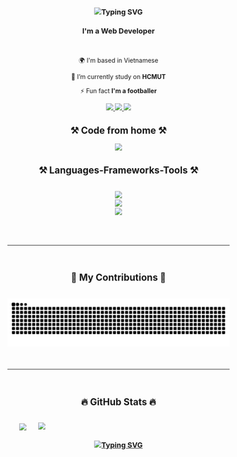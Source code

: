 
<h3 align="center" href="https://git.io/typing-svg"><img src="https://readme-typing-svg.herokuapp.com?font=Fira+Code&size=40&pause=950&center=true&vCenter=true&random=false&width=435&lines=Hi+there!%F0%9F%91%8B;I'm+Long!" alt="Typing SVG" /></h3>

<h3 align="center">I'm a Web Developer</h3>

<br/>

<div align="center">

 🌍 I'm based in Vietnamese 
 
 🔭 I’m currently study on **HCMUT**

 ⚡ Fun fact **I'm a footballer**
 
 </div>

<div align="center"> 
  <a href="mailto:long.thaibao2710@gmail.com">
    <img src="https://img.shields.io/badge/Gmail-333333?style=for-the-badge&logo=gmail&logoColor=red" />
  </a>
  <a href="https://www.linkedin.com/in/longthaibao27/" target="_blank">
    <img src="https://img.shields.io/badge/LinkedIn-0077B5?style=for-the-badge&logo=linkedin&logoColor=white" target="_blank" />
  </a>
  <a href="#" target="_blank">
     <img src="https://img.shields.io/badge/Portfolio-FF5722?style=for-the-badge&logo=todoist&logoColor=white" target="_blank" /> <!-- sqlite, safari, google-chrome are other good icon options -->
  </a>
</div>
<h2 align="center">⚒️ Code from home ⚒️</h2>
 <div align="center"> <img src="https://img.freepik.com/free-photo/futurism-perspective-digital-nomads-lifestyle_23-2151252464.jpg?t=st=1718465486~exp=1718469086~hmac=f6e87786b596da010f898bb228e29d5ba94ba1f396386e3d72935a39c1aa249f&w=2000"> </div>


<h2 align="center">⚒️ Languages-Frameworks-Tools ⚒️</h2>
<br/>
<div align="center">
    <img src="https://skillicons.dev/icons?i=nodejs,express,firebase,mongodb" /><br>
    <img src="https://skillicons.dev/icons?i=react,flutter,javascript,typescript,npm,yarn" /><br>
    <img src="https://skillicons.dev/icons?i=bootstrap,mui,mysql,html,css,sass,tailwind,vscode,figma,git" />
</div>
  <br/><br/><br/>
<hr/>
<br>
<div align="center">
  <h2>🐍 My Contributions 🐍</h2>
  <br>
  <img alt="snake eating my contributions" src="https://raw.githubusercontent.com/longthaibao/longthaibao/output/snake.svg" />
  <br/><br/><br/>
</div>

<hr/>
<br>
<h2 align="center">🔥 GitHub Stats 🔥</h2>
<!-- https://github.com/anuraghazra/github-readme-stats -->
<br>
<div align=center>
  <a href="#" title="longthaibao">
    <img width="315" align="center" src="https://github-readme-stats.vercel.app/api/top-langs/?username=longthaibao&hide=c%23,powershell,Mathematica,Ruby,Objective-C,Objective-C%2b%2b,Cuda&title_color=61dafb&text_color=ffffff&icon_color=61dafb&bg_color=20232a&langs_count=8&layout=compact&border_color=61dafb&hide_border=true" />
  </a>
  <a href="#" title="longthaibao">
    <img align="right" width="434" src="https://github-readme-stats.vercel.app/api?username=longthaibao&show_icons=true&theme=react&border_color=61dafb&hide_border=true" />
  </a>
</div>


<h3 align="center">
    <a href="https://git.io/typing-svg"><img src="https://readme-typing-svg.herokuapp.com?font=Fira+Code&weight=900&size=30&pause=950&center=true&vCenter=true&random=false&width=435&lines=Thanks+for+visiting!+%F0%9F%91%8B+;Manucian!" alt="Typing SVG" /></a>
</h3>
